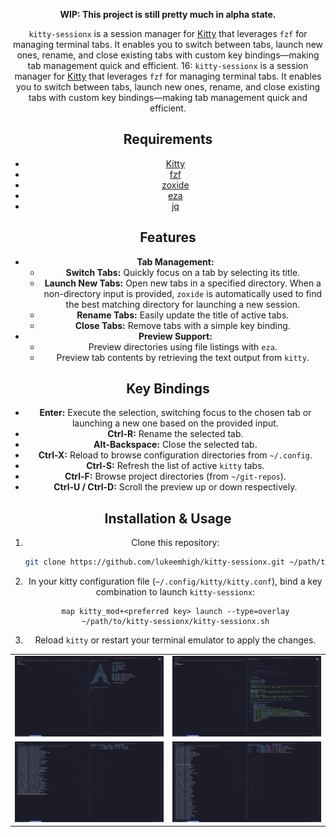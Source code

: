 <div align="center">
  <table>
<tr>
<td><img src="assets/images/screenshot-2025173949409414-014814.png" alt="Screenshot 1" width="400"/></td>
<td><img src="assets/images/screenshot-2025173949358414-013944.png" alt="Screenshot 2" width="400"/></td>
</tr>
<tr>
<td><img src="assets/images/screenshot-2025173949406914-014749.png" alt="Screenshot 3" width="400"/></td>
<td><img src="assets/images/screenshot-2025173949405014-014730.png" alt="Screenshot 4" width="400"/></td>
</tr>
</div>

<p align="center"><strong>WIP: This project is still pretty much in alpha state.</strong></p>

`kitty-sessionx` is a session manager for [Kitty](https://sw.kovidgoyal.net/kitty/) that leverages `fzf` for managing terminal tabs. It enables you to switch between tabs, launch new ones, rename, and close existing tabs with custom key bindings—making tab management quick and efficient.
16: `kitty-sessionx` is a session manager for [Kitty](https://sw.kovidgoyal.net/kitty/) that leverages `fzf` for managing terminal tabs. It enables you to switch between tabs, launch new ones, rename, and close existing tabs with custom key bindings—making tab management quick and efficient.

## Requirements

- [Kitty](https://sw.kovidgoyal.net/kitty/)
- [fzf](https://github.com/junegunn/fzf)
- [zoxide](https://github.com/ajeetdsouza/zoxide)
- [eza](https://github.com/eza-community/eza)
- [jq](https://github.com/stedolan/jq)

## Features

- **Tab Management:**
  - **Switch Tabs:** Quickly focus on a tab by selecting its title.
  - **Launch New Tabs:** Open new tabs in a specified directory. When a non-directory input is provided, `zoxide` is automatically used to find the best matching directory for launching a new session.
  - **Rename Tabs:** Easily update the title of active tabs.
  - **Close Tabs:** Remove tabs with a simple key binding.
- **Preview Support:**
  - Preview directories using file listings with `eza`.
  - Preview tab contents by retrieving the text output from `kitty`.

## Key Bindings

- **Enter:** Execute the selection, switching focus to the chosen tab or launching a new one based on the provided input.
- **Ctrl-R:** Rename the selected tab.
- **Alt-Backspace:** Close the selected tab.
- **Ctrl-X:** Reload to browse configuration directories from `~/.config`.
- **Ctrl-S:** Refresh the list of active `kitty` tabs.
- **Ctrl-F:** Browse project directories (from `~/git-repos`).
- **Ctrl-U / Ctrl-D:** Scroll the preview up or down respectively.

## Installation & Usage

1. Clone this repository:

   ```sh
   git clone https://github.com/lukeemhigh/kitty-sessionx.git ~/path/to/kitty-sessionx
   ```

2. In your kitty configuration file (`~/.config/kitty/kitty.conf`), bind a key combination to launch `kitty-sessionx`:

   ```
   map kitty_mod+<preferred key> launch --type=overlay ~/path/to/kitty-sessionx/kitty-sessionx.sh
   ```

3. Reload `kitty` or restart your terminal emulator to apply the changes.
